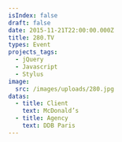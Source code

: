 ```yaml
---
isIndex: false
draft: false
date: 2015-11-21T22:00:00.000Z
title: 280.TV
types: Event
projects_tags:
  - jQuery
  - Javascript
  - Stylus
image:
  src: /images/uploads/280.jpg
datas:
  - title: Client
    text: McDonald’s
  - title: Agency
    text: DDB Paris
---
```

